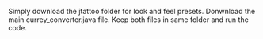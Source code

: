 Simply download the jtattoo folder for look and feel presets.
Donwnload the main currey_converter.java file.
Keep both files in same folder and run the code.
